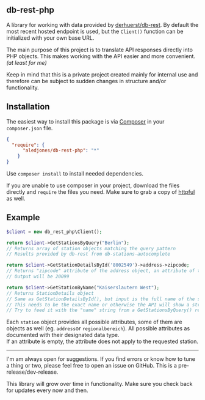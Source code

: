 db-rest-php
-----------

A library for working with data provided by [derhuerst/db-rest](https://github.com/derhuerst/db-rest).
By default the most recent hosted endpoint is used, but the ``Client()`` function can be initialized with your own base
URL.  

The main purpose of this project is to translate API responses directly into PHP objects. This makes working with the
API easier and more convenient. _(at least for me)_

Keep in mind that this is a private project created mainly for internal use and therefore can be subject to sudden
changes in structure and/or functionality.

## Installation
The easiest way to install this package is via [Composer](http://getcomposer.org/) in your ``composer.json`` file.

```json
{
  "require": {
      "aledjones/db-rest-php": "*"
    }
}
```
Use `composer install` to install needed dependencies.

If you are unable to use composer in your project, download the files directly and ``require`` the files you need. Make
sure to grab a copy of [httpful](http://phphttpclient.com/) as well.  

## Example

```php
$client = new db_rest_php\Client();

return $client->GetStationsByQuery("Berlin");
// Returns array of station objects matching the query pattern
// Results provided by db-rest from db-stations-autocomplete

return $client->GetStationDetailsById('8002549')->address->zipcode;
// Returns "zipcode" attribute of the address object, an attribute of the StationDetails object
// Output will be 20099

return $client->GetStationByName("Kaiserslautern West");
// Returns StationDetails object
// Same as GetStationDetailsById(), but input is the full name of the station as string.
// This needs to be the exact name or otherwise the API will show a strange behavior (illegal json).
// Try to feed it with the "name" string from a GetStationsByQuery() result.
```

Each ``station`` object provides all possible attributes, some of them are objects as well (eg. `address`or
`regionalbereich`). All possible attributes as documented with their designated data type.  
If an attribute is empty, the attribute does not apply to the requested station.  

---
I'm am always open for suggestions. If you find errors or know how to tune a thing or two, please feel free to open an
issue on GitHub.  This is a pre-release/dev-release.

This library will grow over time in functionality. Make sure you check back for updates every now and then.